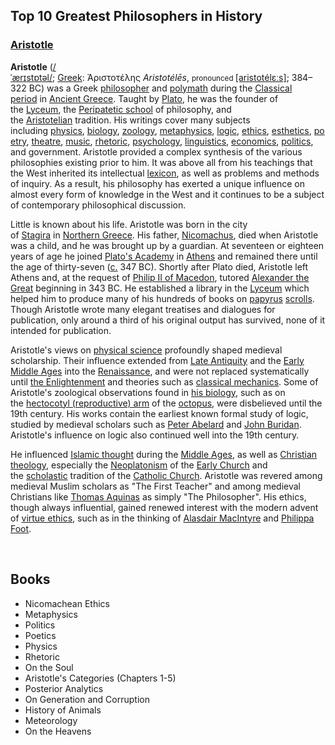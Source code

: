 <h2>Top 10 Greatest Philosophers in History </h2>

<h3><a href="https://en.wikipedia.org/wiki/Aristotle">Aristotle</a></h3>
<p><strong>Aristotle</strong>&nbsp;(<span class="rt-commentedText nowrap"><span class="IPA nopopups noexcerpt"><a title="Help:IPA/English" href="https://en.wikipedia.org/wiki/Help:IPA/English">/<span title="/ˈ/: primary stress follows">ˈ</span><span title="/&aelig;r/: 'arr' in 'marry'">&aelig;r</span><span title="/ɪ/: 'i' in 'kit'">ɪ</span><span title="'s' in 'sigh'">s</span><span title="'t' in 'tie'">t</span><span title="/ɒ/: 'o' in 'body'">ɒ</span><span title="'t' in 'tie'">t</span><span title="/əl/: 'le' in 'bottle'">əl</span>/</a></span></span>;<sup id="cite_ref-FOOTNOTECollins_English_Dictionary_4-0" class="reference"></sup>&nbsp;<a title="Greek language" href="https://en.wikipedia.org/wiki/Greek_language">Greek</a>:&nbsp;<span lang="grc" title="Ancient Greek language text">Ἀ&rho;&iota;&sigma;&tau;&omicron;&tau;έ&lambda;&eta;&sigmaf;</span>&nbsp;<em>Aristot&eacute;lēs</em>,&nbsp;<small>pronounced&nbsp;</small><span class="IPA" title="Representation in the International Phonetic Alphabet (IPA)"><a title="Help:IPA/Greek" href="https://en.wikipedia.org/wiki/Help:IPA/Greek">[aristot&eacute;lɛːs]</a></span>; 384&ndash;322&nbsp;BC) was a Greek&nbsp;<a title="Philosopher" href="https://en.wikipedia.org/wiki/Philosopher">philosopher</a>&nbsp;and&nbsp;<a title="Polymath" href="https://en.wikipedia.org/wiki/Polymath">polymath</a>&nbsp;during the&nbsp;<a title="Classical Greece" href="https://en.wikipedia.org/wiki/Classical_Greece">Classical period</a>&nbsp;in&nbsp;<a title="Ancient Greece" href="https://en.wikipedia.org/wiki/Ancient_Greece">Ancient Greece</a>. Taught by&nbsp;<a title="Plato" href="https://en.wikipedia.org/wiki/Plato">Plato</a>, he was the founder of the&nbsp;<a title="Lyceum (Classical)" href="https://en.wikipedia.org/wiki/Lyceum_(Classical)">Lyceum</a>, the&nbsp;<a title="Peripatetic school" href="https://en.wikipedia.org/wiki/Peripatetic_school">Peripatetic school</a>&nbsp;of philosophy, and the&nbsp;<a title="Aristotelianism" href="https://en.wikipedia.org/wiki/Aristotelianism">Aristotelian</a>&nbsp;tradition. His writings cover many subjects including&nbsp;<a title="Physics (Aristotle)" href="https://en.wikipedia.org/wiki/Physics_(Aristotle)">physics</a>,&nbsp;<a title="Biology" href="https://en.wikipedia.org/wiki/Biology">biology</a>,&nbsp;<a title="Zoology" href="https://en.wikipedia.org/wiki/Zoology">zoology</a>,&nbsp;<a title="Metaphysics" href="https://en.wikipedia.org/wiki/Metaphysics">metaphysics</a>,&nbsp;<a title="Logic" href="https://en.wikipedia.org/wiki/Logic">logic</a>,&nbsp;<a title="Ethics" href="https://en.wikipedia.org/wiki/Ethics">ethics</a>,&nbsp;<a class="mw-redirect" title="Esthetics" href="https://en.wikipedia.org/wiki/Esthetics">esthetics</a>,&nbsp;<a title="Poetics (Aristotle)" href="https://en.wikipedia.org/wiki/Poetics_(Aristotle)">poetry</a>,&nbsp;<a title="Theatre" href="https://en.wikipedia.org/wiki/Theatre">theatre</a>,&nbsp;<a title="Music" href="https://en.wikipedia.org/wiki/Music">music</a>,&nbsp;<a title="Rhetoric" href="https://en.wikipedia.org/wiki/Rhetoric">rhetoric</a>,&nbsp;<a title="Psychology" href="https://en.wikipedia.org/wiki/Psychology">psychology</a>,&nbsp;<a title="Linguistics" href="https://en.wikipedia.org/wiki/Linguistics">linguistics</a>,&nbsp;<a title="Economics" href="https://en.wikipedia.org/wiki/Economics">economics</a>,&nbsp;<a title="Politics" href="https://en.wikipedia.org/wiki/Politics">politics</a>, and government. Aristotle provided a complex synthesis of the various philosophies existing prior to him. It was above all from his teachings that the West inherited its intellectual&nbsp;<a title="Lexicon" href="https://en.wikipedia.org/wiki/Lexicon">lexicon</a>, as well as problems and methods of inquiry. As a result, his philosophy has exerted a unique influence on almost every form of knowledge in the West and it continues to be a subject of contemporary philosophical discussion.</p>
<p>Little is known about his life. Aristotle was born in the city of&nbsp;<a title="Stagira (ancient city)" href="https://en.wikipedia.org/wiki/Stagira_(ancient_city)">Stagira</a>&nbsp;in&nbsp;<a title="Northern Greece" href="https://en.wikipedia.org/wiki/Northern_Greece">Northern Greece</a>. His father,&nbsp;<a title="Nicomachus (father of Aristotle)" href="https://en.wikipedia.org/wiki/Nicomachus_(father_of_Aristotle)">Nicomachus</a>, died when Aristotle was a child, and he was brought up by a guardian. At seventeen or eighteen years of age he joined&nbsp;<a class="mw-redirect" title="Plato's Academy" href="https://en.wikipedia.org/wiki/Plato%27s_Academy">Plato's Academy</a>&nbsp;in&nbsp;<a title="Athens" href="https://en.wikipedia.org/wiki/Athens">Athens</a>&nbsp;and remained there until the age of thirty-seven (<a title="Circa" href="https://en.wikipedia.org/wiki/Circa">c.</a>&nbsp;347 BC).<sup id="cite_ref-FOOTNOTEAristotle_(384&ndash;322_B.C.E.)_5-0" class="reference"></sup>&nbsp;Shortly after Plato died, Aristotle left Athens and, at the request of&nbsp;<a title="Philip II of Macedon" href="https://en.wikipedia.org/wiki/Philip_II_of_Macedon">Philip II of Macedon</a>, tutored&nbsp;<a title="Alexander the Great" href="https://en.wikipedia.org/wiki/Alexander_the_Great">Alexander the Great</a>&nbsp;beginning in 343 BC.<sup id="cite_ref-FOOTNOTERussell1972_6-0" class="reference"></sup>&nbsp;He established a library in the&nbsp;<a title="Lyceum (Classical)" href="https://en.wikipedia.org/wiki/Lyceum_(Classical)">Lyceum</a>&nbsp;which helped him to produce many of his hundreds of books on&nbsp;<a title="Papyrus" href="https://en.wikipedia.org/wiki/Papyrus">papyrus</a>&nbsp;<a class="mw-redirect" title="Scrolls" href="https://en.wikipedia.org/wiki/Scrolls">scrolls</a>. Though Aristotle wrote many elegant treatises and dialogues for publication, only around a third of his original output has survived, none of it intended for publication.<sup id="cite_ref-FOOTNOTEBarnes19959_7-0" class="reference"></sup></p>
<p>Aristotle's views on&nbsp;<a title="Aristotelian physics" href="https://en.wikipedia.org/wiki/Aristotelian_physics">physical science</a>&nbsp;profoundly shaped medieval scholarship. Their influence extended from&nbsp;<a class="mw-redirect" title="Late Antiquity" href="https://en.wikipedia.org/wiki/Late_Antiquity">Late Antiquity</a>&nbsp;and the&nbsp;<a title="Early Middle Ages" href="https://en.wikipedia.org/wiki/Early_Middle_Ages">Early Middle Ages</a>&nbsp;into the&nbsp;<a title="Renaissance" href="https://en.wikipedia.org/wiki/Renaissance">Renaissance</a>, and were not replaced systematically until&nbsp;<a title="Age of Enlightenment" href="https://en.wikipedia.org/wiki/Age_of_Enlightenment">the Enlightenment</a>&nbsp;and theories such as&nbsp;<a title="Classical mechanics" href="https://en.wikipedia.org/wiki/Classical_mechanics">classical mechanics</a>. Some of Aristotle's zoological observations found in&nbsp;<a title="Aristotle's biology" href="https://en.wikipedia.org/wiki/Aristotle%27s_biology">his biology</a>, such as on the&nbsp;<a title="Hectocotylus" href="https://en.wikipedia.org/wiki/Hectocotylus">hectocotyl (reproductive) arm</a>&nbsp;of the&nbsp;<a title="Octopus" href="https://en.wikipedia.org/wiki/Octopus">octopus</a>, were disbelieved until the 19th century. His works contain the earliest known formal study of logic, studied by medieval scholars such as&nbsp;<a title="Peter Abelard" href="https://en.wikipedia.org/wiki/Peter_Abelard">Peter Abelard</a>&nbsp;and&nbsp;<a class="mw-redirect" title="John Buridan" href="https://en.wikipedia.org/wiki/John_Buridan">John Buridan</a>. Aristotle's influence on logic also continued well into the 19th century.</p>
<p>He influenced&nbsp;<a title="Judeo-Islamic philosophies (800&ndash;1400)" href="https://en.wikipedia.org/wiki/Judeo-Islamic_philosophies_(800%E2%80%931400)">Islamic thought</a>&nbsp;during the&nbsp;<a title="Middle Ages" href="https://en.wikipedia.org/wiki/Middle_Ages">Middle Ages</a>, as well as&nbsp;<a title="Christian theology" href="https://en.wikipedia.org/wiki/Christian_theology">Christian theology</a>, especially the&nbsp;<a title="Neoplatonism" href="https://en.wikipedia.org/wiki/Neoplatonism">Neoplatonism</a>&nbsp;of the&nbsp;<a class="mw-redirect" title="Early Church" href="https://en.wikipedia.org/wiki/Early_Church">Early Church</a>&nbsp;and the&nbsp;<a title="Scholasticism" href="https://en.wikipedia.org/wiki/Scholasticism">scholastic</a>&nbsp;tradition of the&nbsp;<a title="Catholic Church" href="https://en.wikipedia.org/wiki/Catholic_Church">Catholic Church</a>. Aristotle was revered among medieval Muslim scholars as "The First Teacher" and among medieval Christians like&nbsp;<a title="Thomas Aquinas" href="https://en.wikipedia.org/wiki/Thomas_Aquinas">Thomas Aquinas</a>&nbsp;as simply "The Philosopher". His ethics, though always influential, gained renewed interest with the modern advent of&nbsp;<a title="Virtue ethics" href="https://en.wikipedia.org/wiki/Virtue_ethics">virtue ethics</a>, such as in the thinking of&nbsp;<a title="Alasdair MacIntyre" href="https://en.wikipedia.org/wiki/Alasdair_MacIntyre">Alasdair MacIntyre</a>&nbsp;and&nbsp;<a title="Philippa Foot" href="https://en.wikipedia.org/wiki/Philippa_Foot">Philippa Foot</a>.</p>
</br>

<h2> Books </h2>

<ul>

                             

 <li><a target="_blank" href="https://github.com/manjunath5496/Top-10-Greatest-Philosophers-in-History/blob/master/kecb(1).pdf" style="text-decoration:none;">Nicomachean Ethics</a></li>

 <li><a target="_blank" href="https://github.com/manjunath5496/Top-10-Greatest-Philosophers-in-History/blob/master/kecb(2).pdf" style="text-decoration:none;">Metaphysics</a></li>

<li><a target="_blank" href="https://github.com/manjunath5496/Top-10-Greatest-Philosophers-in-History/blob/master/kecb(3).pdf" style="text-decoration:none;">Politics</a></li>
 <li><a target="_blank" href="https://github.com/manjunath5496/Top-10-Greatest-Philosophers-in-History/blob/master/kecb(4).pdf" style="text-decoration:none;">Poetics </a></li>    
 
  <li><a target="_blank" href="https://github.com/manjunath5496/Top-10-Greatest-Philosophers-in-History/blob/master/kecb(5).pdf" style="text-decoration:none;">Physics</a></li>

 <li><a target="_blank" href="https://github.com/manjunath5496/Top-10-Greatest-Philosophers-in-History/blob/master/kecb(6).pdf" style="text-decoration:none;">Rhetoric</a></li>

<li><a target="_blank" href="https://github.com/manjunath5496/Top-10-Greatest-Philosophers-in-History/blob/master/kecb(7).pdf" style="text-decoration:none;">On the Soul</a></li>
 <li><a target="_blank" href="https://github.com/manjunath5496/Top-10-Greatest-Philosophers-in-History/blob/master/kecb(8).pdf" style="text-decoration:none;">Aristotle's Categories (Chapters 1-5)</a></li>  
 
 <li><a target="_blank" href="https://github.com/manjunath5496/Top-10-Greatest-Philosophers-in-History/blob/master/kecb(9).pdf" style="text-decoration:none;">Posterior Analytics</a></li>
 <li><a target="_blank" href="https://github.com/manjunath5496/Top-10-Greatest-Philosophers-in-History/blob/master/kecb(10).pdf" style="text-decoration:none;">On Generation and Corruption</a></li>    
 
  <li><a target="_blank" href="https://github.com/manjunath5496/Top-10-Greatest-Philosophers-in-History/blob/master/kecb(11).pdf" style="text-decoration:none;">History of Animals</a></li>

 <li><a target="_blank" href="https://github.com/manjunath5496/Top-10-Greatest-Philosophers-in-History/blob/master/kecb(12).pdf" style="text-decoration:none;">Meteorology </a></li>

<li><a target="_blank" href="https://github.com/manjunath5496/Top-10-Greatest-Philosophers-in-History/blob/master/kecb(13).pdf" style="text-decoration:none;">On the Heavens</a></li>

 </ul>


</br>




